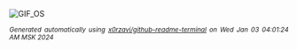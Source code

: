 <div align="justify">
<picture>
    <source media="(prefers-color-scheme: dark)" srcset="https://i.ibb.co/nzTYTJj/output-gif.gif">
    <source media="(prefers-color-scheme: light)" srcset="https://i.ibb.co/nzTYTJj/output-gif.gif">
    <img alt="GIF_OS" src="https://i.ibb.co/nzTYTJj/output-gif.gif">
</picture>

<sub><i>Generated automatically using [x0rzavi/github-readme-terminal](https://github.com/x0rzavi/github-readme-terminal) on Wed Jan 03 04:01:24 AM MSK 2024</i></sub>

</div>

<!-- Image deletion URL: https://ibb.co/72HZHmK/b9991edc436c60903c9e2b5aa800258e -->